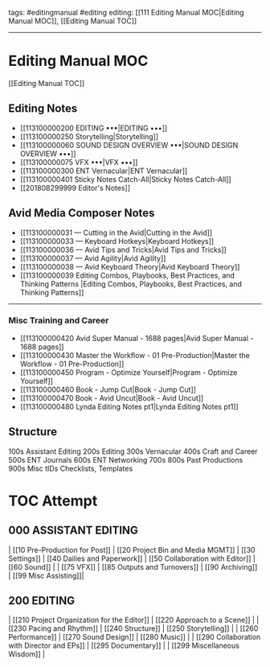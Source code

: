 tags: #editingmanual #editing 
editing: [[111 Editing Manual MOC|Editing Manual MOC]], [[Editing Manual TOC]]

---
# Editing Manual MOC
[[Editing Manual TOC]]

## Editing Notes
- [[113100000200 EDITING •••|EDITING •••]] 
- [[113100000250 Storytelling|Storytelling]] 
- [[113100000060 SOUND DESIGN OVERVIEW •••|SOUND DESIGN OVERVIEW •••]] 
- [[113100000075 VFX •••|VFX •••]] 
- [[113100000300 ENT Vernacular|ENT Vernacular]] 
- [[113100000401 Sticky Notes Catch-All|Sticky Notes Catch-All]] 
- [[201808299999 Editor's Notes]]

## Avid Media Composer Notes
- [[113100000031 — Cutting in the Avid|Cutting in the Avid]]
- [[113100000033 — Keyboard Hotkeys|Keyboard Hotkeys]]
- [[113100000036 — Avid Tips and Tricks|Avid Tips and Tricks]]
- [[113100000037 — Avid Agility|Avid Agility]] 
- [[113100000038 — Avid Keyboard Theory|Avid Keyboard Theory]]
- [[113100000039 Editing Combos, Playbooks, Best Practices, and Thinking Patterns |Editing Combos, Playbooks, Best Practices, and Thinking Patterns]] 

---


### Misc Training and Career
- [[113100000420 Avid Super Manual - 1688 pages|Avid Super Manual - 1688 pages]]
- [[113100000430 Master the Workflow - 01 Pre-Production|Master the Workflow - 01 Pre-Production]] 
- [[113100000450 Program - Optimize Yourself|Program - Optimize Yourself]] 
- [[113100000460 Book - Jump Cut|Book - Jump Cut]] 
- [[113100000470 Book - Avid Uncut|Book - Avid Uncut]]
- [[113100000480 Lynda Editing Notes pt1|Lynda Editing Notes pt1]]

## Structure
100s Assistant Editing
200s Editing
300s Vernacular
400s Craft and Career
500s ENT Journals
600s ENT Networking
700s
800s Past Productions
900s Misc
tIDs Checklists, Templates

# TOC Attempt
## 000 ASSISTANT EDITING
| [[10 Pre-Production for Post]] | [[20 Project Bin and Media MGMT]] | [[30 Settings]] | [[40 Dailies and Paperwork]] | [[50 Collaboration with Editor]] | [[60 Sound]] | 
| [[75 VFX]] | [[85 Outputs and Turnovers]] | [[90 Archiving]] | [[99 Misc Assisting]]|

## 200 EDITING
| [[210 Project Organization for the Editor]] | [[220 Approach to a Scene]] | 
| [[230 Pacing and Rhythm]] | [[240 Structure]] | [[250 Storytelling]] | 
| [[260 Performance]] | [[270 Sound Design]] | [[280 Music]] | 
| [[290 Collaboration with Director and EPs]] | [[295 Documentary]] | 
| [[299 Miscellaneous Wisdom]] |
